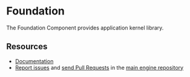 Foundation
==========

The Foundation Component provides application kernel library.

Resources
---------

* [Documentation](https://bic-engine.nesk.me)
* [Report issues](https://github.com/BicEngine/Engine/issues) and
  [send Pull Requests](https://github.com/BicEngine/Engine/pulls)
  in the [main engine repository](https://github.com/BicEngine/Engine)
